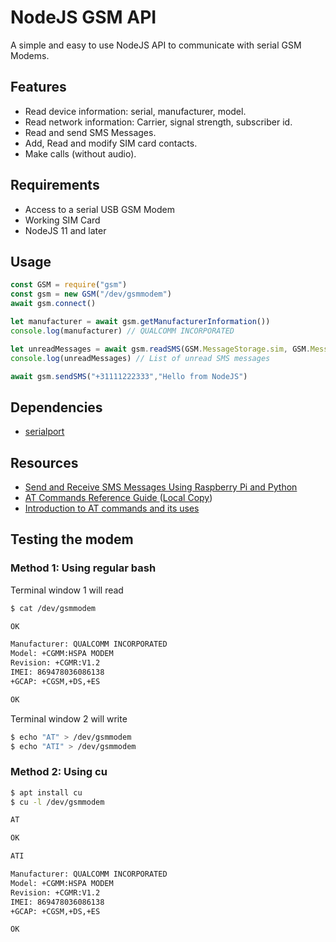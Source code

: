 # NodeJS GSM API

A simple and easy to use NodeJS API to communicate with serial GSM Modems.

## Features
* Read device information: serial, manufacturer, model.
* Read network information: Carrier, signal strength, subscriber id.
* Read and send SMS Messages.
* Add, Read and modify SIM card contacts.
* Make calls (without audio).

## Requirements
* Access to a serial USB GSM Modem
* Working SIM Card
* NodeJS 11 and later

## Usage
```JavaScript
const GSM = require("gsm")
const gsm = new GSM("/dev/gsmmodem")
await gsm.connect()

let manufacturer = await gsm.getManufacturerInformation()) 
console.log(manufacturer) // QUALCOMM INCORPORATED

let unreadMessages = await gsm.readSMS(GSM.MessageStorage.sim, GSM.MessageFilter.unread)
console.log(unreadMessages) // List of unread SMS messages

await gsm.sendSMS("+31111222333","Hello from NodeJS")
```

## Dependencies
* [serialport](https://www.npmjs.com/package/serialport)

## Resources
* [
Send and Receive SMS Messages Using Raspberry Pi and Python
](https://hristoborisov.com/index.php/projects/turning-the-raspberry-pi-into-a-sms-center-using-python/)
* [AT Commands Reference Guide  ](https://www.sparkfun.com/datasheets/Cellular%20Modules/AT_Commands_Reference_Guide_r0.pdf) ([Local Copy](docs/AT_Commands_Reference_Guide_r0.pdf))
* [
Introduction to AT commands and its uses
](https://www.codeproject.com/Articles/85636/Introduction-to-AT-commands-and-its-uses)

## Testing the modem
### Method 1: Using regular bash
Terminal window 1 will read
```bash
$ cat /dev/gsmmodem

OK

Manufacturer: QUALCOMM INCORPORATED
Model: +CGMM:HSPA MODEM
Revision: +CGMR:V1.2
IMEI: 869478036086138
+GCAP: +CGSM,+DS,+ES

OK
```

Terminal window 2 will write
```bash
$ echo "AT" > /dev/gsmmodem
$ echo "ATI" > /dev/gsmmodem
```

### Method 2: Using cu
```bash
$ apt install cu
$ cu -l /dev/gsmmodem

AT

OK

ATI

Manufacturer: QUALCOMM INCORPORATED
Model: +CGMM:HSPA MODEM
Revision: +CGMR:V1.2
IMEI: 869478036086138
+GCAP: +CGSM,+DS,+ES

OK
```